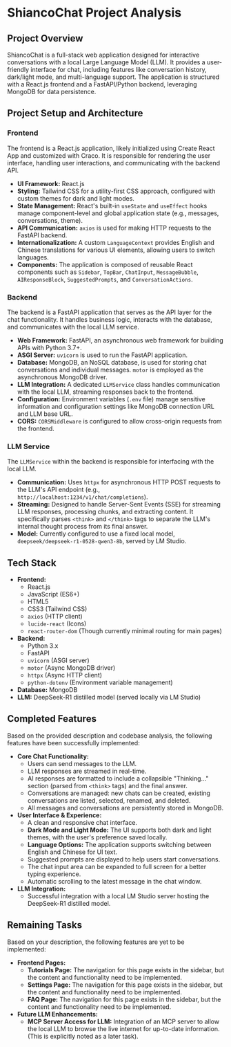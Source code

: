 # ShiancoChat Project Analysis

## Project Overview
ShiancoChat is a full-stack web application designed for interactive conversations with a local Large Language Model (LLM). It provides a user-friendly interface for chat, including features like conversation history, dark/light mode, and multi-language support. The application is structured with a React.js frontend and a FastAPI/Python backend, leveraging MongoDB for data persistence.

## Project Setup and Architecture

### Frontend
The frontend is a React.js application, likely initialized using Create React App and customized with Craco. It is responsible for rendering the user interface, handling user interactions, and communicating with the backend API.

*   **UI Framework:** React.js
*   **Styling:** Tailwind CSS for a utility-first CSS approach, configured with custom themes for dark and light modes.
*   **State Management:** React's built-in `useState` and `useEffect` hooks manage component-level and global application state (e.g., messages, conversations, theme).
*   **API Communication:** `axios` is used for making HTTP requests to the FastAPI backend.
*   **Internationalization:** A custom `LanguageContext` provides English and Chinese translations for various UI elements, allowing users to switch languages.
*   **Components:** The application is composed of reusable React components such as `Sidebar`, `TopBar`, `ChatInput`, `MessageBubble`, `AIResponseBlock`, `SuggestedPrompts`, and `ConversationActions`.

### Backend
The backend is a FastAPI application that serves as the API layer for the chat functionality. It handles business logic, interacts with the database, and communicates with the local LLM service.

*   **Web Framework:** FastAPI, an asynchronous web framework for building APIs with Python 3.7+.
*   **ASGI Server:** `uvicorn` is used to run the FastAPI application.
*   **Database:** MongoDB, an NoSQL database, is used for storing chat conversations and individual messages. `motor` is employed as the asynchronous MongoDB driver.
*   **LLM Integration:** A dedicated `LLMService` class handles communication with the local LLM, streaming responses back to the frontend.
*   **Configuration:** Environment variables (`.env` file) manage sensitive information and configuration settings like MongoDB connection URL and LLM base URL.
*   **CORS:** `CORSMiddleware` is configured to allow cross-origin requests from the frontend.

### LLM Service
The `LLMService` within the backend is responsible for interfacing with the local LLM.

*   **Communication:** Uses `httpx` for asynchronous HTTP POST requests to the LLM's API endpoint (e.g., `http://localhost:1234/v1/chat/completions`).
*   **Streaming:** Designed to handle Server-Sent Events (SSE) for streaming LLM responses, processing chunks, and extracting content. It specifically parses `<think>` and `</think>` tags to separate the LLM's internal thought process from its final answer.
*   **Model:** Currently configured to use a fixed local model, `deepseek/deepseek-r1-0528-qwen3-8b`, served by LM Studio.

## Tech Stack

*   **Frontend:**
    *   React.js
    *   JavaScript (ES6+)
    *   HTML5
    *   CSS3 (Tailwind CSS)
    *   `axios` (HTTP client)
    *   `lucide-react` (Icons)
    *   `react-router-dom` (Though currently minimal routing for main pages)
*   **Backend:**
    *   Python 3.x
    *   FastAPI
    *   `uvicorn` (ASGI server)
    *   `motor` (Async MongoDB driver)
    *   `httpx` (Async HTTP client)
    *   `python-dotenv` (Environment variable management)
*   **Database:** MongoDB
*   **LLM:** DeepSeek-R1 distilled model (served locally via LM Studio)

## Completed Features

Based on the provided description and codebase analysis, the following features have been successfully implemented:

*   **Core Chat Functionality:**
    *   Users can send messages to the LLM.
    *   LLM responses are streamed in real-time.
    *   AI responses are formatted to include a collapsible "Thinking..." section (parsed from `<think>` tags) and the final answer.
    *   Conversations are managed: new chats can be created, existing conversations are listed, selected, renamed, and deleted.
    *   All messages and conversations are persistently stored in MongoDB.
*   **User Interface & Experience:**
    *   A clean and responsive chat interface.
    *   **Dark Mode and Light Mode:** The UI supports both dark and light themes, with the user's preference saved locally.
    *   **Language Options:** The application supports switching between English and Chinese for UI text.
    *   Suggested prompts are displayed to help users start conversations.
    *   The chat input area can be expanded to full screen for a better typing experience.
    *   Automatic scrolling to the latest message in the chat window.
*   **LLM Integration:**
    *   Successful integration with a local LM Studio server hosting the DeepSeek-R1 distilled model.

## Remaining Tasks

Based on your description, the following features are yet to be implemented:

*   **Frontend Pages:**
    *   **Tutorials Page:** The navigation for this page exists in the sidebar, but the content and functionality need to be implemented.
    *   **Settings Page:** The navigation for this page exists in the sidebar, but the content and functionality need to be implemented.
    *   **FAQ Page:** The navigation for this page exists in the sidebar, but the content and functionality need to be implemented.
*   **Future LLM Enhancements:**
    *   **MCP Server Access for LLM:** Integration of an MCP server to allow the local LLM to browse the live internet for up-to-date information. (This is explicitly noted as a later task).